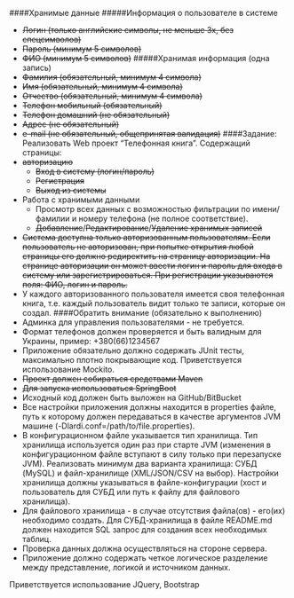  
####Хранимые данные
#####Информация о пользователе в системе
* ~~Логин (только английские символы, не меньше 3х, без спецсимволов)~~
* ~~Пароль (минимум 5 символов)~~
* ~~ФИО (минимум 5 символов)~~
#####Хранимая информация (одна запись)
* ~~Фамилия (обязательный, минимум 4 символа)~~
* ~~Имя (обязательный, минимум 4 символа)~~
* ~~Отчество (обязательный, минимум 4 символа)~~
* ~~Телефон мобильный (обязательный)~~
* ~~Телефон домашний (не обязательный)~~
* ~~Адрес (не обязательный)~~
* ~~e-mail (не обязательный, общепринятая валидация)~~
####Задание:
Реализовать Web проект “Телефонная книга”.  Содержащий страницы:
* ~~авторизацию~~
    * ~~Вход в систему (логин/пароль)~~
    * ~~Регистрация~~
    * ~~Выход из системы~~
* Работа с хранимыми данными
    * Просмотр всех данных с возможностью фильтрации по имени/фамилии и номеру телефона (не полное соответствие).
    * ~~Добавление~~/~~Редактирование~~/~~Удаление хранимых записей~~
* ~~Система доступна только авторизованным пользователям. Если пользователь не авторизован, при попытке открытия любой 
страницы его должно редиректить на страницу авторизации. На странице авторизации он может ввести логин и пароль для 
входа в систему или зарегистрироваться. При регистрации указываются поля: ФИО, логин и пароль.~~
* У каждого авторизованного пользователя имеется своя телефонная книга, т.е. каждый пользователь видит только те 
записи, которые он создал.
####Обратить внимание (обязательно к выполнению)
* Админка для управления пользователями - не требуется.
* Формат телефонов должен проверяется и быть валидным для Украины, пример: +380(66)1234567
* Приложение обязательно должно содержать JUnit тесты, максимально плотно покрывающие код. 
Приветствуется использование Mockito.
* ~~Проект должен собираться средствами Maven~~
* ~~Для запуска использоваться SpringBoot~~
* Исходный код должен быть выложен на GitHub/BitBucket
* Все настройки приложения должны находится в properties файле, путь к которому должен передаваться в качестве 
аргументов JVM машине (-Dlardi.conf=/path/to/file.properties).
* В конфигурационном файле указывается тип хранилища. Тип хранилища используется один раз при старте JVM (изменения 
в конфигурационном файле вступают в силу только при перезапуске JVM). Реализовать минимум два варианта хранилища: 
СУБД (MySQL) и файл-хранилище (XML/JSON/CSV на выбор). Настройки хранилища должны указываться в файле-конфигурации 
(хост и пользователь для СУБД или путь к файлу для файлового хранилища).
* Для файлового хранилища - в случае отсутствия файла(ов) - его(их) необходимо создать. Для СУБД-хранилища в файле 
README.md должен находится SQL запрос для создания всех необходимых таблиц.
* Проверка данных должна осуществляться на стороне сервера.
* Приложение должно содержать четкое логическое разделение между представление, логикой и источником данных.

Приветствуется
использование JQuery, Bootstrap